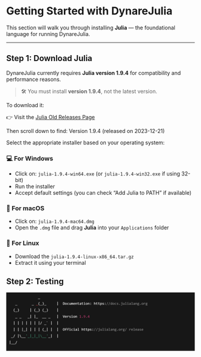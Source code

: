 # Getting Started with DynareJulia

This section will walk you through installing **Julia** — the foundational language for running DynareJulia.

---

## Step 1: Download Julia

DynareJulia currently requires **Julia version 1.9.4** for compatibility and performance reasons.

> 🛠️ You must install **version 1.9.4**, not the latest version.

To download it:

👉 Visit the [Julia Old Releases Page](https://julialang.org/downloads/oldreleases/)

Then scroll down to find: 
Version 1.9.4 (released on 2023-12-21)

Select the appropriate installer based on your operating system:

### 💻 For Windows
- Click on: `julia-1.9.4-win64.exe` (or `julia-1.9.4-win32.exe` if using 32-bit)
- Run the installer
- Accept default settings (you can check “Add Julia to PATH” if available)

### 🍎 For macOS
- Click on: `julia-1.9.4-mac64.dmg`
- Open the `.dmg` file and drag **Julia** into your `Applications` folder

### 🐧 For Linux
- Download the `julia-1.9.4-linux-x86_64.tar.gz`
- Extract it using your terminal

## Step 2: Testing

<p align="center">
  <img src="julia.png" alt="Julia 1.9.4 Download Section" width="700">
</p>

